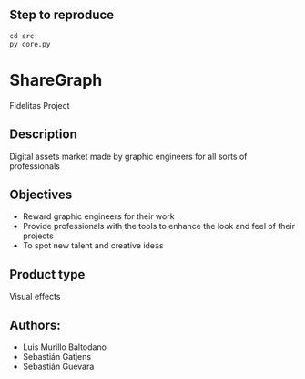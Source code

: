 

## Step to reproduce
```
cd src
py core.py
```

# ShareGraph
Fidelitas Project

## Description
Digital assets market made by graphic engineers for all sorts of professionals

## Objectives
- Reward graphic engineers for their work
- Provide professionals with the tools to enhance the look and feel of their projects
- To spot new talent and creative ideas

## Product type
Visual effects

## Authors:
- Luis Murillo Baltodano
- Sebastián Gatjens
- Sebastián Guevara
